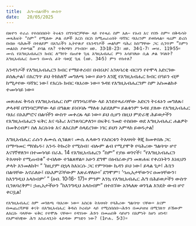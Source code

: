 ```yaml
---
title:  ሕግ—በልባችን ውስጥ
date:   20/05/2025
---
```


`በጽዮን ተራራ የተሰበሰቡት ትሩፋን በግንባሮቻቸው ላይ የተጻፈ ስም አለ— የአብ እና የበጉ ስም። በቅዱሳት መጻሕፍት "ስም" የሚለው ቃል ሰዎች እርስ በርስ ከሚጠራሩበት ባሻገር ባህሪንም ይወክላል። ዛሬም ድረስ በብዙ ባሕሎች በተለይም በአገራችን ኢትዮጵያ የአንዳንዶች መልካም ባሕሪ ከስማቸው ጋር ሲገጥም “ስምን መልአክ ያወጣል” ይባል የለ? ጥቅሶቹን ያንብቡ፡ ዘፀ. 33፡18-23፣ ዘፀ. 34፡1-7፣ መዝ. 119፡55። ሙሴ የእግዚአብሔርን ክብር ለማየት በጠየቀ ጊዜ እግዚአብሔር ምን አሳይሃለሁ ሲል ቃል ገባለት? እግዚአብሔር ስሙን በሙሴ ፊት ባወጀ ጊዜ (ዘፀ. 34፡5) ምን ተከተለ?`


አንዳንዶች የእግዚአብሔርን ክብር የማይቀረብ፣ በብሩህና አንጸባረቂ ብርሃን የተሞላ አድርገው ይስሉታል፤ በእርግጥ ይህ ትክክለኛ መግለጫ ነው። ይሁን እንጂ የእግዚአብሔር ክብር በዓይን ብቻ ከሚታየው ባሻገር ነው፤ የእርሱ ክብር ባህሪው ነው። ጉዳዩ የእግዚአብሔርንም ስም አስመልክቶ ተመሳሳይ ነው።

መጽሐፍ ቅዱስ የእግዚአብሔር ስም በግንባራቸው ላይ እንደተጻፈባቸው አድርጎ ትሩፋኑን መግለጹ፣ ቃላቶቹ በግንባሮቻቸው ላይ በግልጽ ይነበባሉ ማለቱ አይደለም። ይልቁንም ጉዳዩ ያለው የእግዚአብሔር ባህሪ በአእምሮና በልባችን ውስጥ መቀረጹ ላይ ነው። ይህ ሲሆን በዚህ ምድራዊ ሕይወታችን የእግዚአብሔርን ፍቅር እና ባሕሪ እናንጸባርቃለን። በፍቅሩ ገመድ ተስበው ወደ እግዚአብሔር ሐልዎት በመቅረብዎ፣ ስለ እርሱነቱ እና ለእርስዎ ስላደረገው ነገር ይህን አምላክ ይወዱታል!

እግዚአብሔር ራሱን ለሙሴ ሲገልጽ፣ ሙሴ ሌላውን የአስርቱን ትእዛዛት ቅጂ ከመቀበሉ ጋር በማጣመር ማስኬዱ፣ አንዱ ትኩረት የሚስብ፣ ብሎም ልብ የሚያሞቅ የባሕሪው ግልባጭ ሆኖ እናገኛዋለን። በተመሳሳይ በራእ. 14 የእግዚአብሔርን “ስም” የያዙ ወገኖች፣ “የእግዚአብሔርን ትእዛዛት የሚጠብቁ” ተብለው ተገልጸዋል። አሁን ደግሞ በዕብራውያን መጽሐፍ የቀረቡትን እነዚህን ቃላት እንመለከት፡ “ ‘ከዚያም በኋላ ከእነርሱ ጋር የምገባው ኪዳን ይህ ነው፤ ይላል ጌታ፤ ሕጌን በልባቸው አኖራለሁ፤ በአእምሯቸውም እጽፈዋለሁ።’ ደግሞም፣ ‘ኀጢአታቸውንና ዐመፃቸውን፣ ከእንግዲህ አላስብም’ ” (ዕብ. 10፡16- 17)። ምንም እንኳ የእግዚአብሔር ሕግ በሕይወታችን ውስጥ ቢንጸባረቅም፣ ኃጢአታችሁን “ከእንግዲህ አላስብም” በተሰኘው አገላለጽ ወንጌል እንዴት ውብ ሆኖ ቀርቧል!

`የእግዚአብሔር ስም መገለጫ ባህሪው ነው። አስርቱ ትእዛዛት የባሕሪው ግልባጭ ናቸው። እናም በመጨረሻዎቹ ቀናት በእግዚአብሔር ቅዱስ ኮረብታ ላይ የሚሰበሰቡ—ሕጉን በመታዘዝ በሚገለጥ ይኸውም ለእርሱ ባላቸው ፍቅር የተሞሉ ናቸው። የዳንነው ሕጉን በመጠበቅ ሳይሆን በእምነት ከሆነ ዘንዳ፣ የአምላካዊው ሕግ አስፈላጊነት ፋይዳው ምንድን ነው? (1ዮሐ. 5፡3)።`